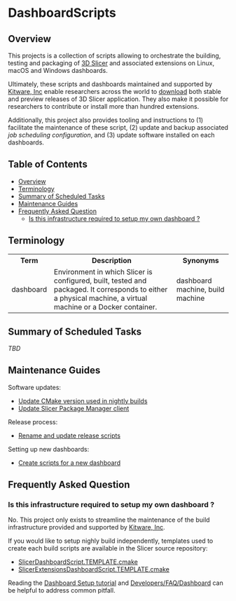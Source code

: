 DashboardScripts
================

## Overview

This projects is a collection of scripts allowing to orchestrate the building, testing and packaging of [3D Slicer](https://slicer.org)
and associated extensions on Linux, macOS and Windows dashboards.

Ultimately, these scripts and dashboards maintained and supported by [Kitware, Inc](https://kitware.com) enable researchers across
the world to [download](http://download.slicer.org) both stable and preview releases of 3D Slicer application. They also
make it possible for researchers to contribute or install more than hundred extensions.

Additionally, this project also provides tooling and instructions to (1) facilitate the maintenance of these script,
(2) update and backup associated _job scheduling configuration_, and (3) update software installed on each dashboards.


## Table of Contents

* [Overview](#overview)
* [Terminology](#terminology)
* [Summary of Scheduled Tasks](#summary-of-scheduled-tasks)
* [Maintenance Guides](#maintenance-guides)
* [Frequently Asked Question](#frequently-asked-question)
   * [Is this infrastructure required to setup my own dashboard ?](#is-this-infrastructure-required-to-setup-my-own-dashboard-)
<!--
Created by [gh-md-toc](https://github.com/ekalinin/github-markdown-toc)
-->

## Terminology

<table>
  <tr>
    <th>Term</th>
    <th>Description</th>
    <th>Synonyms</th>
  </tr>
  <tr>
    <td>dashboard</td>
    <td>Environment  in which Slicer is configured, built, tested and packaged. It corresponds to either a 
physical machine, a virtual machine or a Docker container.
    </td>
    <td>dashboard machine, build machine</td>
  </tr>
  <tr>
</table>

## Summary of Scheduled Tasks

_TBD_

## Maintenance Guides

Software updates:

* [Update CMake version used in nightly builds](maintenance/guides/update-cmake-nightly-build.md)
* [Update Slicer Package Manager client](maintenance/guides/update-slicerpackagemanager-client.md)

Release process:

* [Rename and update release scripts](maintenance/guides/rename-and-update-release-scripts.md)

Setting up new dashboards:

* [Create scripts for a new dashboard](maintenance/guides/create-scripts-for-new-dashboard.md)

## Frequently Asked Question

### Is this infrastructure required to setup my own dashboard ?

No. This project only exists to streamline the maintenance of the build infrastructure provided and supported
by [Kitware, Inc](https://kitware.com).

If you would like to setup nighly build independently, templates used to create each build scripts are
available in the Slicer source repository:

* [SlicerDashboardScript.TEMPLATE.cmake](https://github.com/Slicer/Slicer/blob/master/CMake/SlicerDashboardScript.TEMPLATE.cmake)
* [SlicerExtensionsDashboardScript.TEMPLATE.cmake](https://github.com/Slicer/Slicer/blob/master/Extensions/CMake/SlicerExtensionsDashboardScript.TEMPLATE.cmake)

Reading the [Dashboard Setup tutorial](https://www.slicer.org/wiki/Documentation/Nightly/Developers/Tutorials/DashboardSetup)
and [Developers/FAQ/Dashboard](https://www.slicer.org/wiki/Documentation/Nightly/Developers/FAQ/Dashboard) can be helpful
to address common pitfall.

